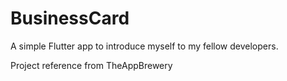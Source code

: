 # BusinessCard

A simple Flutter app to introduce myself to my fellow developers.




Project reference from TheAppBrewery

